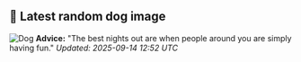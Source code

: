 ## 🐶 Latest random dog image
![Dog](https://images.dog.ceo/breeds/samoyed/n02111889_4754.jpg)
**Advice:** "The best nights out are when people around you are simply having fun."
*Updated: 2025-09-14 12:52 UTC*

